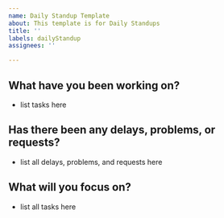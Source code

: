 ```yaml
---
name: Daily Standup Template
about: This template is for Daily Standups
title: ''
labels: dailyStandup
assignees: ''

---
```


## What have you been working on?
- list tasks here
## Has there been any delays, problems, or requests?
- list all delays, problems, and requests here
## What will you focus on?
- list all tasks here
